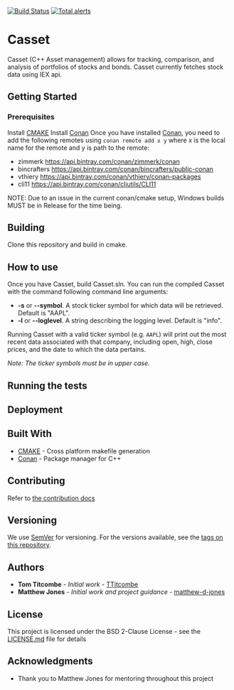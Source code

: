 [![Build Status](https://travis-ci.com/TTitcombe/Casset.svg?branch=master)](https://travis-ci.com/TTitcombe/Casset)
[![Total alerts](https://img.shields.io/lgtm/alerts/g/TTitcombe/Casset.svg?logo=lgtm&logoWidth=18)](https://lgtm.com/projects/g/TTitcombe/Casset/alerts/)
# Casset

Casset (C++ Asset management) allows for tracking, comparison, and analysis of portfolios of stocks and bonds.
Casset currently fetches stock data using IEX api.


## Getting Started

### Prerequisites
Install [CMAKE](https://cmake.org/)
Install [Conan](https://conan.io/)
Once you have installed [Conan](https://conan.io/), you need to add the following remotes using ```conan remote add x y``` where x is the local name for the remote and y is path to the remote:
* zimmerk https://api.bintray.com/conan/zimmerk/conan
* bincrafters https://api.bintray.com/conan/bincrafters/public-conan
* vthiery https://api.bintray.com/conan/vthiery/conan-packages
* cli11 https://api.bintray.com/conan/cliutils/CLI11

NOTE: Due to an issue in the current conan/cmake setup, Windows builds MUST be in Release for the time being.

## Building
Clone this repository and build in cmake.

## How to use
Once you have Casset, build Casset.sln.
You can run the compiled Casset with the command following command line arguments:
* **-s** or **--symbol**. A stock ticker symbol for which data will be retrieved. Default is "AAPL".
* **-l** or **--loglevel**. A string describing the logging level. Default is "info".

Running Casset with a valid ticker symbol (e.g. `AAPL`) will print out the most recent data associated with that company, including
open, high, close prices, and the date to which the data pertains.

*Note: The ticker symbols must be in upper case.*

## Running the tests

## Deployment


## Built With

* [CMAKE](https://cmake.org/) - Cross platform makefile generation
* [Conan](https://conan.io/) - Package manager for C++

## Contributing

Refer to [the contribution docs](CONTRIBUTING.md)


## Versioning

We use [SemVer](http://semver.org/) for versioning. For the versions available, see the [tags on this repository](https://github.com/ess-dmsc/project/tags).

## Authors

* **Tom Titcombe** - *Initial work* - [TTitcombe](https://github.com/TTitcombe)
* **Matthew Jones** - *Initial work and project guidance* - [matthew-d-jones](https://github.com/matthew-d-jones)

## License

This project is licensed under the BSD 2-Clause License - see the [LICENSE.md](LICENSE.md) file for details

## Acknowledgments

* Thank you to Matthew Jones for mentoring throughout this project

